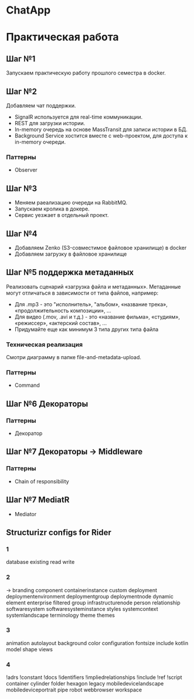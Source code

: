 # ChatApp
# Практическая работа

## Шаг №1
Запускаем практическую работу прошлого семестра в docker. 

## Шаг №2
Добавляем чат поддержки.
- SignalR используется для real-time коммуникации.
- REST для загрузки истории.
- In-memory очередь на основе MassTransit для записи истории в БД.
- Background Service хостится вместе с web-проектом, для доступа к in-memory очереди.

### Паттерны
- Observer

## Шаг №3
- Меняем раеализацию очереди на RabbitMQ.
- Запускаем кролика в докере.
- Сервис уезжает в отдельный проект.

## Шаг №4
- Добавляем Zenko (S3-совместимое файловое хранилище) в docker
- Добавляем загрузку в файловое хранилище

## Шаг №5 поддержка метаданных
Реализовать сценарий «загрузка файла и метаданных». Метаданные могут отличаться в зависимости от типа файлов, например:
- Для .mp3 - это "исполнитель», "альбом», «название трека», «продолжительность композиции», ...
- Для видео (.mov, .avi и т.д.) - это «название фильма», «студиям», «режиссер», «актерский состав», ... 
- Придумайте еще как минимум 3 типа других типа файла

### Техническая реализация
Смотри диаграмму в папке file-and-metadata-upload.

### Паттерны
- Command

## Шаг №6 Декораторы

### Паттерны
- Декоратор

## Шаг №7 Декораторы -> Middleware

### Паттерны
- Chain of responsibility

## Шаг №7 MediatR
- Mediator

## Structurizr configs for Rider
### 1
database
existing
read
write

### 2
->
branding
component
containerinstance
custom
deployment
deploymentenvironment
deploymentgroup
deploymentnode
dynamic
element
enterprise
filtered
group
infrastructurenode
person
relationship
softwaresystem
softwaresysteminstance
styles
systemcontext
systemlandscape
terminology
theme
themes

### 3
animation
autolayout
background
color
configuration
fontsize
include
kotlin
model
shape
views

### 4
!adrs
!constant
!docs
!identifiers
!impliedrelationships
!include
!ref
!script
container
cylinder
folder
hexagon
legacy
mobiledevicelandscape
mobiledeviceportrait
pipe
robot
webbrowser
workspace
